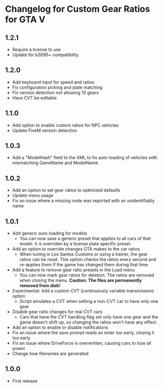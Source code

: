 # Changelog for Custom Gear Ratios for GTA V

## 1.2.1

* Require a license to use
* Update for b3095+ compatibility

## 1.2.0

* Add keyboard input for speed and ratios
* Fix configuration picking and plate matching
* Fix version detection not allowing 10 gears
* Have CVT be editable

## 1.1.0

* Add option to enable custom ratios for NPC vehicles
* Update FiveM version detection

## 1.0.3

* Add a "ModelHash" field to the XML to fix auto-loading of vehicles with mismatching GameName and ModelName.

## 1.0.2

* Add an option to set gear ratios to optimized defaults
* Update menu usage
* Fix an issue where a missing node was reported with an unidentifiably name

## 1.0.1

* Add generic auto-loading for models
  * You can now save a generic preset that applies to all cars of that model. It is overriden by a license plate specific preset.
* Add an option to override changes GTA makes to the car ratios
  * When tuning in Los Santos Customs or using a trainer, the gear ratios can be reset. This option checks the ratios every second and re-applies them if the game has changed them during that time.
* Add a feature to remove gear ratio presets in the Load menu
  * You can now mark gear ratios for deletion. The ratios are removed when closing the menu. <b>Caution: The files are permanently removed from disk!</b>
* Experimental: Add a custom CVT (continuously variable transmission) option
  * Script emulates a CVT when setting a non-CVT car to have only one gear
* Disable gear ratio changes for real CVT cars
  * Cars that have the CVT handling flag set only have one gear and the game doesn't shift up, so changing the ratios won't have any effect.
* Add an option to enable or disable notifications
* Fix an issue where the save prompt reads an enter too early, closing it too early
* Fix an issue where DriveForce is overwritten, causing cars to lose all power
* Change how filenames are generated

## 1.0.0

* First release
